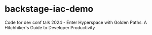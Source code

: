 # backstage-iac-demo

Code for dev conf talk 2024 - Enter Hyperspace with Golden Paths: A Hitchhiker's Guide to Developer Productivity
